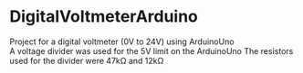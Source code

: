# DigitalVoltmeterArduino
Project for a digital voltmeter (0V to 24V) using ArduinoUno  
A voltage divider was used for the 5V limit on the ArduinoUno
The resistors used for the divider were 47kΩ and 12kΩ
